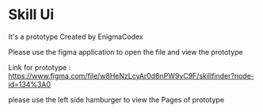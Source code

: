 # Skill Ui
It's a prototype Created by EnigmaCodex

Please use the figma application to open the file and view the prototype

Link for prototype : https://www.figma.com/file/w8HeNzLcyAr0d6nPW9vC9F/skillfinder?node-id=134%3A0

please use the left side hamburger to view the Pages of prototype
 
